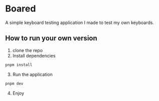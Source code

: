 # Boared

A simple keyboard testing application I made to test my own keyboards.

## How to run your own version

1. clone the repo
2. Install dependencies

```bash
pnpm install
```

3. Run the application

```bash
pnpm dev
```

4. Enjoy
